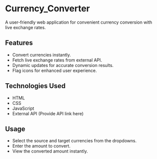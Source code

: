 # Currency_Converter

A user-friendly web application for convenient currency conversion with live exchange rates.

## Features

- Convert currencies instantly.
- Fetch live exchange rates from external API.
- Dynamic updates for accurate conversion results.
- Flag icons for enhanced user experience.

## Technologies Used

- HTML
- CSS
- JavaScript
- External API (Provide API link here)

## Usage

- Select the source and target currencies from the dropdowns.
- Enter the amount to convert.
- View the converted amount instantly.
